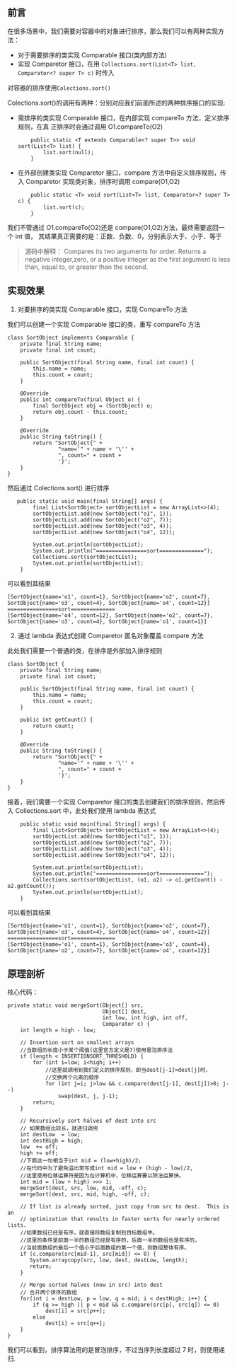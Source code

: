 
## 前言

在很多场景中，我们需要对容器中的对象进行排序，那么我们可以有两种实现方法：

- 对于需要排序的类实现 Comparable 接口(类内部方法)
- 实现 Comparetor 接口，在用
  `Collections.sort(List<T> list, Comparator<? super T> c)` 时传入

对容器的排序使用`Colections.sort()`

Colections.sort()的调用有两种：分别对应我们前面所述的两种排序接口的实现:

- 需排序的类实现 Comparable 接口，在内部实现 compareTo 方法，定义排序规则，在真
  正排序时会通过调用 O1.compareTo(O2)

  ```
      public static <T extends Comparable<? super T>> void sort(List<T> list) {
          list.sort(null);
      }
  ```

- 在外部创建类实现 Comparetor 接口，compare 方法中自定义排序规则，传入
  Comparetor 实现类对象，排序时调用 compare(O1,O2)

  ```
      public static <T> void sort(List<T> list, Comparator<? super T> c) {
          list.sort(c);
      }
  ```

我们不管通过 O1.compareTo(O2)还是 compare(O1,O2)方法，最终需要返回一个 int 值，
其结果真正需要的是：正数、负数、0，分别表示大于、小于、等于

> 源码中解释： Compares its two arguments for order. Returns a negative
> integer,zero, or a positive integer as the first argument is less than, equal
> to, or greater than the second.


## 实现效果

1. 对要排序的类实现 Comparable 接口，实现 CompareTo 方法

我们可以创建一个实现 Comparable 接口的类，重写 compareTo 方法

```
class SortObject implements Comparable {
    private final String name;
    private final int count;

    public SortObject(final String name, final int count) {
        this.name = name;
        this.count = count;
    }

    @Override
    public int compareTo(final Object o) {
        final SortObject obj = (SortObject) o;
        return obj.count - this.count;
    }

    @Override
    public String toString() {
        return "SortObject{" +
                "name='" + name + '\'' +
                ", count=" + count +
                '}';
    }
}
```

然后通过 Colections.sort() 进行排序

```
   public static void main(final String[] args) {
        final List<SortObject> sortObjectList = new ArrayList<>(4);
        sortObjectList.add(new SortObject("o1", 1));
        sortObjectList.add(new SortObject("o2", 7));
        sortObjectList.add(new SortObject("o3", 4));
        sortObjectList.add(new SortObject("o4", 12));

        System.out.println(sortObjectList);
        System.out.println("================sort==============");
        Collections.sort(sortObjectList);
        System.out.println(sortObjectList);
    }
```

可以看到其结果

```
[SortObject{name='o1', count=1}, SortObject{name='o2', count=7}, SortObject{name='o3', count=4}, SortObject{name='o4', count=12}]
================sort==============
[SortObject{name='o4', count=12}, SortObject{name='o2', count=7}, SortObject{name='o3', count=4}, SortObject{name='o1', count=1}]
```

2. 通过 lambda 表达式创建 Comparetor 匿名对象覆盖 compare 方法

此处我们需要一个普通的类，在排序是外部加入排序规则

```
class SortObject {
    private final String name;
    private final int count;

    public SortObject(final String name, final int count) {
        this.name = name;
        this.count = count;
    }

    public int getCount() {
        return count;
    }

    @Override
    public String toString() {
        return "SortObject{" +
                "name='" + name + '\'' +
                ", count=" + count +
                '}';
    }
}
```

接着，我们需要一个实现 Comparetor 接口的类去创建我们的排序规则，然后传入
Collections.sort 中，此处我们使用 lambda 表达式

```
    public static void main(final String[] args) {
        final List<SortObject> sortObjectList = new ArrayList<>(4);
        sortObjectList.add(new SortObject("o1", 1));
        sortObjectList.add(new SortObject("o2", 7));
        sortObjectList.add(new SortObject("o3", 4));
        sortObjectList.add(new SortObject("o4", 12));

        System.out.println(sortObjectList);
        System.out.println("================sort==============");
        Collections.sort(sortObjectList, (o1, o2) -> o1.getCount() - o2.getCount());
        System.out.println(sortObjectList);
    }
```

可以看到其结果

```
[SortObject{name='o1', count=1}, SortObject{name='o2', count=7}, SortObject{name='o3', count=4}, SortObject{name='o4', count=12}]
================sort==============
[SortObject{name='o1', count=1}, SortObject{name='o3', count=4}, SortObject{name='o2', count=7}, SortObject{name='o4', count=12}]
```

## 原理剖析

核心代码：

```
private static void mergeSort(Object[] src,
                              Object[] dest,
                              int low, int high, int off,
                              Comparator c) {
    int length = high - low;

    // Insertion sort on smallest arrays
    //当数组的长度小于某个阈值(这里官方定义是7)使用冒泡排序法
    if (length < INSERTIONSORT_THRESHOLD) {
        for (int i=low; i<high; i++)
            //这里就调用到我们定义的排序规则，即当dest[j-1]>dest[j]时，
            //交换两个元素的顺序
            for (int j=i; j>low && c.compare(dest[j-1], dest[j])>0; j--)
                swap(dest, j, j-1);
        return;
    }

    // Recursively sort halves of dest into src
    // 如果数组比较长，就递归调用
    int destLow  = low;
    int destHigh = high;
    low  += off;
    high += off;
    //下面这一句相当于int mid = (low+high)/2;
    //在代码中为了避免溢出常写成int mid = low + (high - low)/2,
    //这里使用位移运算符是因为在计算机中，位移运算要以除法运算快。
    int mid = (low + high) >>> 1;
    mergeSort(dest, src, low, mid, -off, c);
    mergeSort(dest, src, mid, high, -off, c);

    // If list is already sorted, just copy from src to dest.  This is an
    // optimization that results in faster sorts for nearly ordered lists.
    //如果数组已经是有序，就直接将数组复制到目标数组中。
    //这里的条件是前面一半的数组已经是有序的，后面一半的数组也是有序的，
    //当前面数组的最后一个值小于后面数组的第一个值，则数组整体有序。
    if (c.compare(src[mid-1], src[mid]) <= 0) {
       System.arraycopy(src, low, dest, destLow, length);
       return;
    }

    // Merge sorted halves (now in src) into dest
    // 合并两个排序的数组
    for(int i = destLow, p = low, q = mid; i < destHigh; i++) {
        if (q >= high || p < mid && c.compare(src[p], src[q]) <= 0)
            dest[i] = src[p++];
        else
            dest[i] = src[q++];
    }
}
```

我们可以看到，排序算法用的是冒泡排序，不过当序列长度超过 7 时，则使用递归.
